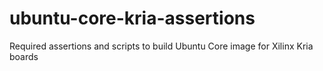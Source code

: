 # ubuntu-core-kria-assertions
Required assertions and scripts to build Ubuntu Core image for Xilinx Kria boards
